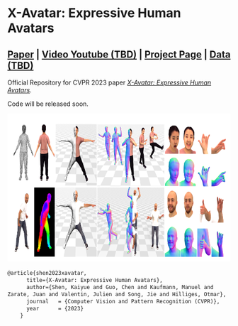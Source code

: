 # X-Avatar: Expressive Human Avatars
## [Paper](https://arxiv.org/abs/2303.04805) | [Video Youtube (TBD)](xxx) | [Project Page](https://skype-line.github.io/projects/X-Avatar/) | [Data (TBD)](xxx)
Official Repository for CVPR 2023 paper [*X-Avatar: Expressive Human Avatars*](https://arxiv.org/abs/2303.04805). 

Code will be released soon.

<img src="assets/teaser.png" width="800" height="333"/> 

```
@article{shen2023xavatar,
      title={X-Avatar: Expressive Human Avatars},
      author={Shen, Kaiyue and Guo, Chen and Kaufmann, Manuel and Zarate, Juan and Valentin, Julien and Song, Jie and Hilliges, Otmar},    
      journal   = {Computer Vision and Pattern Recognition (CVPR)},
      year      = {2023}
    }
```